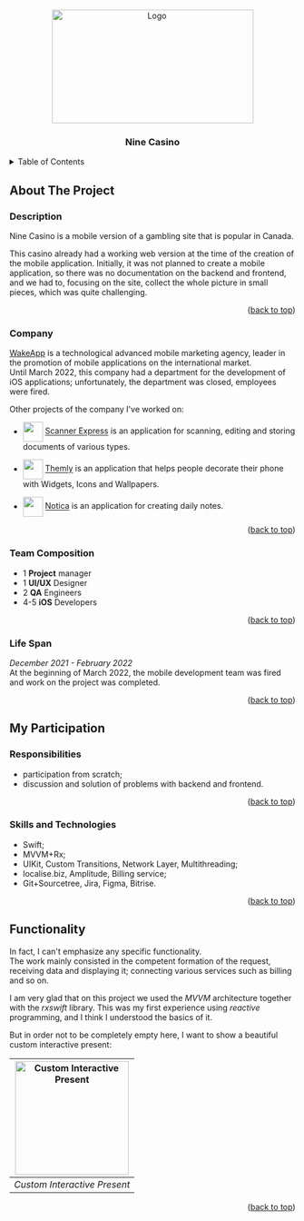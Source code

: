 <a name="readme-top"></a>




<br />
<div align="center">
  <img title="App Icon" src="/Resources/Images/app-icon.JPG" alt="Logo" height="200" width="355">
  <h3 align="center">Nine Casino</h3>
</div>




<details>
  <summary>Table of Contents</summary>
  <ol>
    <li>
      <a href="#about-the-project">About The Project</a>
      <ul>
        <li><a href="#description">Description</a></li>
        <li><a href="#company">Company</a></li>
        <li><a href="#team-composition">Team Composition</a></li>
        <li><a href="#life-span">Life Span</a></li>
      </ul>
    </li>
    <li>
      <a href="#my-participation">My Participation</a>
      <ul>
        <li><a href="#responsibilities">Responsibilities</a></li>
        <li><a href="#skills-and-technologies">Skills and Technologies</a></li>
      </ul>
    </li>
    <li>
      <a href="#functionality">Functionality</a>
    </li>
  </ol>
</details>




## About The Project


### Description

Nine Casino is a mobile version of a gambling site that is popular in Canada.  

This casino already had a working web version at the time of the creation of the mobile application. Initially, it was not planned to create a mobile application, so there was no documentation on the backend and frontend, and we had to, focusing on the site, collect the whole picture in small pieces, which was quite challenging.

<p align="right">(<a href="#readme-top">back to top</a>)</p>


### Company

[WakeApp](https://www.wakeapp.com/) is a technological advanced mobile marketing agency, leader in the promotion of mobile applications on the international market.  
Until March 2022, this company had a department for the development of iOS applications; unfortunately, the department was closed, employees were fired.

Other projects of the company I've worked on:
- <p align="left">
    <img align="center" src="https://github.com/sharojke/sharojke/blob/main/Resources/Companies/WakeApp/WakeApp-ScannerExpress.png" height="35" width="35"/>
    <a href="https://github.com/sharojke/WakeApp-ScannerExpress"> Scanner Express</a>
    <a>is an application for scanning, editing and storing documents of various types.</a>
  </p>
- <p align="left">
    <img align="center" src="https://github.com/sharojke/sharojke/blob/main/Resources/Companies/WakeApp/WakeApp-Themly.png" height="35" width="35"/>
    <a href="https://github.com/sharojke/WakeApp-Themly"> Themly</a>
    <a>is an application that helps people decorate their phone with Widgets, Icons and Wallpapers.</a>
  </p>
- <p align="left">
    <img align="center" src="https://github.com/sharojke/sharojke/blob/main/Resources/Companies/WakeApp/WakeApp-Notica.png" height="35" width="35"/>
    <a href="https://github.com/sharojke/WakeApp-Notica"> Notica</a>
    <a>is an application for creating daily notes.</a>
  </p>

<p align="right">(<a href="#readme-top">back to top</a>)</p>


### Team Composition

- 1 **Project** manager
- 1 **UI/UX** Designer
- 2 **QA** Engineers
- 4-5 **iOS** Developers

<p align="right">(<a href="#readme-top">back to top</a>)</p>


### Life Span

*December 2021 - February 2022*  
At the beginning of March 2022, the mobile development team was fired and work on the project was completed.

<p align="right">(<a href="#readme-top">back to top</a>)</p>




## My Participation


### Responsibilities

- participation from scratch;
- discussion and solution of problems with backend and frontend.

<p align="right">(<a href="#readme-top">back to top</a>)</p>


### Skills and Technologies

- Swift;
- MVVM+Rx;
- UIKit, Custom Transitions, Network Layer, Multithreading;
- localise.biz, Amplitude, Billing service;
- Git+Sourcetree, Jira, Figma, Bitrise.

<p align="right">(<a href="#readme-top">back to top</a>)</p>




## Functionality


In fact, I can't emphasize any specific functionality.  
The work mainly consisted in the competent formation of the request, receiving data and displaying it; connecting various services such as billing and so on.

I am very glad that on this project we used the *MVVM* architecture together with the *rxswift* library. This was my first experience using *reactive* programming, and I think I understood the basics of it.

But in order not to be completely empty here, I want to show a beautiful custom interactive present:

| <img title="Custom Interactive Present" src="/Resources/GIF/settings-present.gif" width="200"/> |
|:--:|
| *Custom Interactive Present* |

<p align="right">(<a href="#readme-top">back to top</a>)</p>


<br />
